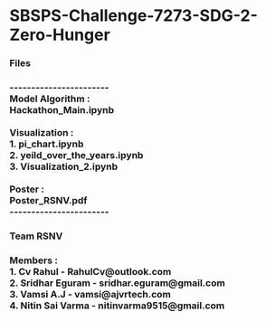 <h1> SBSPS-Challenge-7273-SDG-2-Zero-Hunger </h1>

<h3> Files <h3> 
 ----------------------- <br>
 Model Algorithm : <br>
 Hackathon_Main.ipynb <br>
 <br>
 Visualization   : <br>
 1. pi_chart.ipynb <br>
 2. yeild_over_the_years.ipynb <br>
 3. Visualization_2.ipynb <br>
 <br>
 Poster : <br>
 Poster_RSNV.pdf <br>
 ----------------------- <br>                     
<h3> Team RSNV <h3>
Members : <br>
1. Cv Rahul        - RahulCv@outlook.com <br>
2. Sridhar Eguram  - sridhar.eguram@gmail.com <br>
3. Vamsi A.J       - vamsi@ajvrtech.com <br>
4. Nitin Sai Varma - nitinvarma9515@gmail.com <br>

